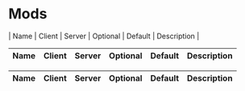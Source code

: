 # Mods
| Name | Client | Server | Optional | Default | Description |

| Name | Client | Server | Optional | Default | Description |
|------|:--------:|:--------:|:----------:|:---------:|-------------|

| Name | Client | Server | Optional | Default | Description |
|------|:--------:|:--------:|:----------:|:---------:|-------------|
